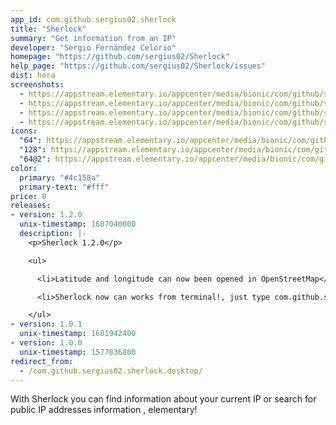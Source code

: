 ```yaml
---
app_id: com.github.sergius02.sherlock
title: "Sherlock"
summary: "Get information from an IP"
developer: "Sergio Fernández Celorio"
homepage: "https://github.com/sergius02/Sherlock"
help_page: "https://github.com/sergius02/Sherlock/issues"
dist: hera
screenshots:
  - https://appstream.elementary.io/appcenter/media/bionic/com/github/sergius02.sherlock/49E1DF3D14DAE23D35EACF5B2052CE88/screenshots/image-1_orig.png
  - https://appstream.elementary.io/appcenter/media/bionic/com/github/sergius02.sherlock/49E1DF3D14DAE23D35EACF5B2052CE88/screenshots/image-2_orig.png
  - https://appstream.elementary.io/appcenter/media/bionic/com/github/sergius02.sherlock/49E1DF3D14DAE23D35EACF5B2052CE88/screenshots/image-3_orig.png
  - https://appstream.elementary.io/appcenter/media/bionic/com/github/sergius02.sherlock/49E1DF3D14DAE23D35EACF5B2052CE88/screenshots/image-4_orig.png
icons:
  "64": https://appstream.elementary.io/appcenter/media/bionic/com/github/sergius02.sherlock/49E1DF3D14DAE23D35EACF5B2052CE88/icons/64x64/com.github.sergius02.sherlock_com.github.sergius02.sherlock.png
  "128": https://appstream.elementary.io/appcenter/media/bionic/com/github/sergius02.sherlock/49E1DF3D14DAE23D35EACF5B2052CE88/icons/128x128/com.github.sergius02.sherlock_com.github.sergius02.sherlock.png
  "64@2": https://appstream.elementary.io/appcenter/media/bionic/com/github/sergius02.sherlock/49E1DF3D14DAE23D35EACF5B2052CE88/icons/64x64@2/com.github.sergius02.sherlock_com.github.sergius02.sherlock.png
color:
  primary: "#4c158a"
  primary-text: "#fff"
price: 0
releases:
- version: 1.2.0
  unix-timestamp: 1607040000
  description: |-
    <p>Sherlock 1.2.0</p>

    <ul>

      <li>Latitude and longitude can now been opened in OpenStreetMap</li>

      <li>Sherlock now can works from terminal!, just type com.github.sergius02.sherlock -h for help</li>

    </ul>
- version: 1.0.1
  unix-timestamp: 1601942400
- version: 1.0.0
  unix-timestamp: 1577836800
redirect_from:
  - /com.github.sergius02.sherlock.desktop/
---
```


<p>With Sherlock you can find information about your current IP or search for public IP addresses information , elementary!</p>